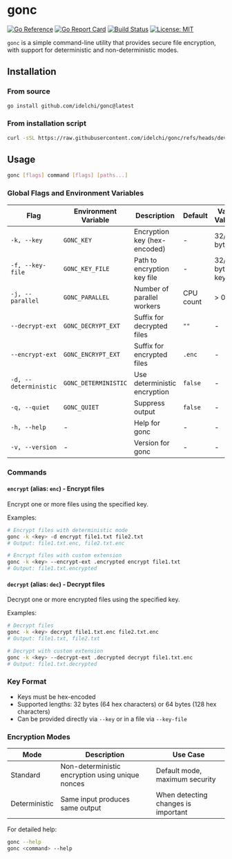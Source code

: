 # gonc

[![Go Reference](https://pkg.go.dev/badge/github.com/idelchi/gonc.svg)](https://pkg.go.dev/github.com/idelchi/gonc)
[![Go Report Card](https://goreportcard.com/badge/github.com/idelchi/gonc)](https://goreportcard.com/report/github.com/idelchi/gonc)
[![Build Status](https://github.com/idelchi/gonc/actions/workflows/github-actions.yml/badge.svg)](https://github.com/idelchi/gonc/actions/workflows/github-actions.yml/badge.svg)
[![License: MIT](https://img.shields.io/badge/License-MIT-yellow.svg)](https://opensource.org/licenses/MIT)

`gonc` is a simple command-line utility that provides secure file encryption,
with support for deterministic and non-deterministic modes.

## Installation

### From source

```sh
go install github.com/idelchi/gonc@latest
```

### From installation script

```sh
curl -sSL https://raw.githubusercontent.com/idelchi/gonc/refs/heads/dev/install.sh | sh -s -- -d ~/.local/bin
```

## Usage

```sh
gonc [flags] command [flags] [paths...]
```

### Global Flags and Environment Variables

| Flag                  | Environment Variable | Description                  | Default   | Valid Values    |
| --------------------- | -------------------- | ---------------------------- | --------- | --------------- |
| `-k, --key`           | `GONC_KEY`           | Encryption key (hex-encoded) | -         | 32/64 bytes     |
| `-f, --key-file`      | `GONC_KEY_FILE`      | Path to encryption key file  | -         | 32/64 bytes key |
| `-j, --parallel`      | `GONC_PARALLEL`      | Number of parallel workers   | CPU count | > 0             |
| `--decrypt-ext`       | `GONC_DECRYPT_EXT`   | Suffix for decrypted files   | `""`      | -               |
| `--encrypt-ext`       | `GONC_ENCRYPT_EXT`   | Suffix for encrypted files   | `.enc`    | -               |
| `-d, --deterministic` | `GONC_DETERMINISTIC` | Use deterministic encryption | `false`   | -               |
| `-q, --quiet`         | `GONC_QUIET`         | Suppress output              | `false`   | -               |
| `-h, --help`          | -                    | Help for gonc                | -         | -               |
| `-v, --version`       | -                    | Version for gonc             | -         | -               |

### Commands

#### `encrypt` (alias: `enc`) - Encrypt files

Encrypt one or more files using the specified key.

Examples:

```sh
# Encrypt files with deterministic mode
gonc -k <key> -d encrypt file1.txt file2.txt
# Output: file1.txt.enc, file2.txt.enc

# Encrypt files with custom extension
gonc -k <key> --encrypt-ext .encrypted encrypt file1.txt
# Output: file1.txt.encrypted
```

#### `decrypt` (alias: `dec`) - Decrypt files

Decrypt one or more encrypted files using the specified key.

Examples:

```sh
# Decrypt files
gonc -k <key> decrypt file1.txt.enc file2.txt.enc
# Output: file1.txt, file2.txt

# Decrypt with custom extension
gonc -k <key> --decrypt-ext .decrypted decrypt file1.txt.enc
# Output: file1.txt.decrypted
```

### Key Format

- Keys must be hex-encoded
- Supported lengths: 32 bytes (64 hex characters) or 64 bytes (128 hex characters)
- Can be provided directly via `--key` or in a file via `--key-file`

### Encryption Modes

| Mode          | Description                                      | Use Case                            |
| ------------- | ------------------------------------------------ | ----------------------------------- |
| Standard      | Non-deterministic encryption using unique nonces | Default mode, maximum security      |
| Deterministic | Same input produces same output                  | When detecting changes is important |

For detailed help:

```sh
gonc --help
gonc <command> --help
```
